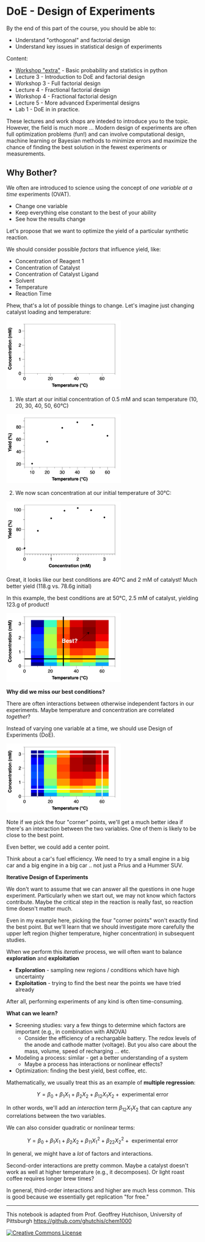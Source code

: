 # DoE - Design of Experiments

By the end of this part of the course, you should be able to:
- Understand "orthogonal" and factorial design
- Understand key issues in statistical design of experiments

Content: 

- [Workshop "extra"](Workshop_extra/README.md) - Basic probability and statistics in python 
- Lecture 3 - Introduction to DoE and factorial design 
- Workshop 3 - Full factorial design  
- Lecture 4 - Fractional factorial design 
- Workshop 4 - Fractional factorial design 
- Lecture 5 - More advanced Experimental designs 
- Lab 1 - DoE in in practice. 

These lectures and work shops are inteded to introduce you to the topic. However, the field is much more ... Modern design of experiments are often full optimization problems (fun!) and can involve computational design, machine learning or Bayesian methods to minimize errors and maximize the chance of finding the best solution in the fewest experiments or measurements.

## Why Bother?

We often are introduced to science using the concept of *one variable at a time* experiments (OVAT).

* Change one variable
* Keep everything else constant to the best of your ability
* See how the results change

Let's propose that we want to optimize the yield of a particular synthetic reaction.

We should consider possible *factors* that influence yield, like:

* Concentration of Reagent 1
* Concentration of Catalyst
* Concentration of Catalyst Ligand
* Solvent
* Temperature
* Reaction Time

Phew, that's a lot of possible things to change. Let's imagine just changing catalyst loading and temperature:

<img src="./Figures/DoE.png" width="300" />

1. We start at our initial concentration of 0.5 mM and scan temperature (10, 20, 30, 40, 50, 60°C)

<img src="./Figures/Temperature.png" width="300" />

2. We now scan concentration at our initial temperature of 30°C:

<img src="./Figures/Concentration.png" width="300" />

Great, it looks like our best conditions are 40°C and 2 mM of catalyst! Much better yield (118.g vs. 78.6g initial)

In this example, the best conditions are at 50°C, 2.5 mM of catalyst, yielding 123.g of product!

<img src="./Figures/Response.png" width="300" />

**Why did we miss our best conditions?**

There are often interactions between otherwise independent factors in our experiments. Maybe temperature and concentration are correlated *together*?

Instead of varying one variable at a time, we should use Design of Experiments (DoE).

<img src="./Figures/grid.png" width="300" />

Note if we pick the four "corner" points, we'll get a much better idea if there's an interaction between the two variables. One of them is likely to be close to the best point.

Even better, we could add a center point.

Think about a car's fuel efficiency. We need to try a small engine in a big car and a big engine in a big car .. not just a Prius and a Hummer SUV.

**Iterative Design of Experiments**

We don't want to assume that we can answer all the questions in one huge experiment. Particularly when we start out, we may not know which factors contribute. Maybe the critical step in the reaction is really fast, so reaction time doesn't matter much.

Even in my example here, picking the four "corner points" won't exactly find the best point. But we'll learn that we should investigate more carefully the upper left region (higher temperature, higher concentration) in subsequent studies.

When we perform this *iterative* process, we will often want to balance **exploration** and **exploitation**
- **Exploration** - sampling new regions / conditions which have high uncertainty
- **Exploitation** - trying to find the best near the points we have tried already

After all, performing experiments of any kind is often time-consuming.

**What can we learn?**

- Screening studies: vary a few things to determine which factors are important (e.g., in combination with ANOVA)
    - Consider the efficiency of a rechargable battery. The redox levels of the anode and cathode matter (voltage). But you also care about the mass, volume, speed of recharging … etc.
- Modeling a process: similar - get a better understanding of a system
    - Maybe a process has interactions or nonlinear effects?
- Optimization: finding the best yield, best coffee, etc.

Mathematically, we usually treat this as an example of **multiple regression**:

$$
Y=\beta_{0}+\beta_{1} X_{1}+\beta_{2} X_{2}+\beta_{12} X_{1} X_{2}+\text { experimental error }
$$

In other words, we'll add an *interaction* term $\beta_{12} X_{1} X_{2}$ that can capture any correlations between the two variables.

We can also consider quadratic or nonlinear terms:

$$
Y=\beta_{0}+\beta_{1} X_{1}+\beta_{2} X_{2}+\beta_{11} X_{1}^{2}+\beta_{22} X_{2}^{2}+\text { experimental error }
$$

In general, we might have a *lot* of factors and interactions.

Second-order interactions are pretty common. Maybe a catalyst doesn't work as well at higher temperature (e.g., it decomposes). Or light roast coffee requires longer brew times?

In general, third-order interactions and higher are much less common. This is good because we essentially get replication "for free."

-------
This notebook is adapted from Prof. Geoffrey Hutchison, University of Pittsburgh
https://github.com/ghutchis/chem1000

<a rel="license" href="http://creativecommons.org/licenses/by/4.0/"><img alt="Creative Commons License" style="border-width:0" src="https://i.creativecommons.org/l/by/4.0/88x31.png" /></a>